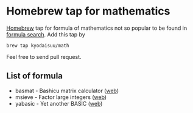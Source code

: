 # Homebrew tap for mathematics

[Homebrew](https://brew.sh/) tap for formula of mathematics not so popular to be found in [formula search](http://brewformulas.org/). Add this tap by

    brew tap kyodaisuu/math

Feel free to send pull request.

## List of formula

- basmat - Bashicu matrix calculator ([web](https://github.com/kyodaisuu/basmat))
- msieve - Factor large integers ([web](https://sourceforge.net/projects/msieve/))
- yabasic - Yet another BASIC ([web](http://www.yabasic.de/))
